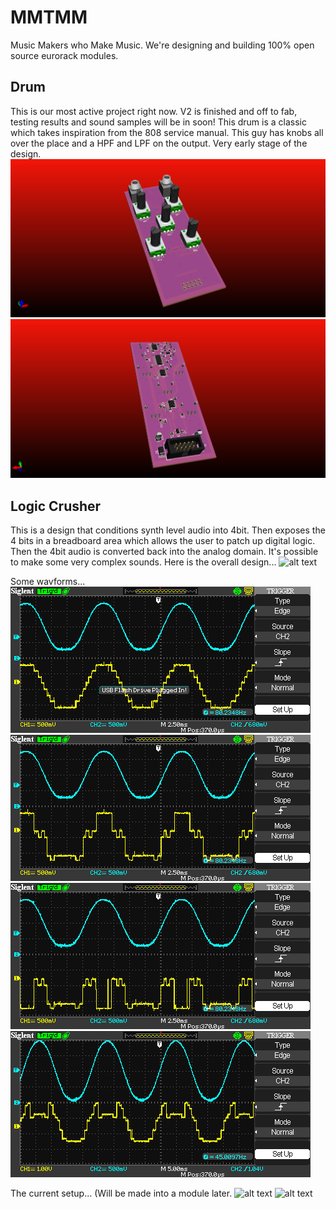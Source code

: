 # MMTMM 
Music Makers who Make Music. We're designing and building 100% open source eurorack modules.

## Drum
This is our most active project right now. V2 is finished and off to fab, testing results and sound samples will be in soon! This drum is a classic which takes inspiration from the 808 service manual. This guy has knobs all over the place and a HPF and LPF on the output. Very early stage of the design.
![alt text](DrumModule/Drum/plot/3D_Front.png )
![alt text](DrumModule/Drum/plot/3D_Back.png)

## Logic Crusher
This is a design that conditions synth level audio into 4bit. Then exposes the 4 bits in a breadboard area which allows the user to patch up digital logic. Then the 4bit audio is converted back into the analog domain. It's possible to make some very complex sounds. Here is the overall design...
![alt text](logiCrusher/Images/LC-2.png)

Some wavforms...
![alt text](logiCrusher/Images/SDS00001.BMP)
![alt text](logiCrusher/Images/SDS00002.BMP)
![alt text](logiCrusher/Images/SDS00003.BMP)
![alt text](logiCrusher/Images/SDS00006.BMP)

The current setup... (Will be made into a module later.
![alt text](logiCrusher/Images/IMG_0185.JPG)
![alt text](logiCrusher/Images/IMG_0186.JPG)
